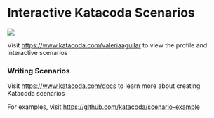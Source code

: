 # Interactive Katacoda Scenarios

[![](http://shields.katacoda.com/katacoda/valeriaaguilar/count.svg)](https://www.katacoda.com/valeriaaguilar "Get your profile on Katacoda.com")

Visit https://www.katacoda.com/valeriaaguilar to view the profile and interactive scenarios

### Writing Scenarios
Visit https://www.katacoda.com/docs to learn more about creating Katacoda scenarios

For examples, visit https://github.com/katacoda/scenario-example
